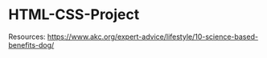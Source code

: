 # HTML-CSS-Project

Resources:
https://www.akc.org/expert-advice/lifestyle/10-science-based-benefits-dog/